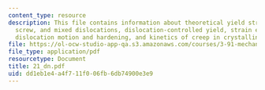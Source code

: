 ```yaml
---
content_type: resource
description: This file contains information about theoretical yield strength, eEdge,
  screw, and mixed dislocations, dislocation-controlled yield, strain energy in dislocations,
  dislocation motion and hardening, and kinetics of creep in crystalline materials.
file: https://ol-ocw-studio-app-qa.s3.amazonaws.com/courses/3-91-mechanical-behavior-of-plastics-spring-2007/dd1eb1e4a4f711f006fb6db74900e3e9_21_dn.pdf
file_type: application/pdf
resourcetype: Document
title: 21_dn.pdf
uid: dd1eb1e4-a4f7-11f0-06fb-6db74900e3e9
---
```

